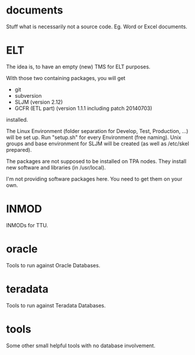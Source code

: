documents
=========
Stuff what is necessarily not a source code. Eg. Word or Excel documents.

ELT
===
The idea is, to have an empty (new) TMS for ELT purposes.

With those two containing packages, you will get
* git
* subversion
* SLJM (version 2.12)
* GCFR (ETL part) (version 1.1.1 including patch 20140703)

installed.

The Linux Environment (folder separation for Develop, Test, Production, ...) will be set up. Run "setup.sh" for every Environment (free naming).
Unix groups and base environment for SLJM will be created (as well as /etc/skel prepared).

The packages are not supposed to be installed on TPA nodes.
They install new software and libraries (in /usr/local).

I'm not providing software packages here. You need to get them on your own.

INMOD
=====
INMODs for TTU.

oracle
======
Tools to run against Oracle Databases.

teradata
========
Tools to run against Teradata Databases.

tools
=====
Some other small helpful tools with no database involvement.
